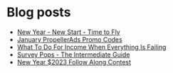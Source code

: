 # Blog posts
<!-- BLOG-POST-LIST:START -->
- [New Year - New Start - Time to Fly](https://afflift.com/f/threads/new-year-new-start-time-to-fly.10184/)
- [January PropellerAds Promo Codes](https://afflift.com/f/threads/january-propellerads-promo-codes.10169/)
- [What To Do For Income When Everything Is Failing](https://afflift.com/f/threads/what-to-do-for-income-when-everything-is-failing.9955/)
- [Survey Pops - The Intermediate Guide](https://afflift.com/f/threads/survey-pops-the-intermediate-guide.10074/)
- [New Year $2023 Follow Along Contest](https://afflift.com/f/threads/new-year-2023-follow-along-contest.10177/)
<!-- BLOG-POST-LIST:END -->

